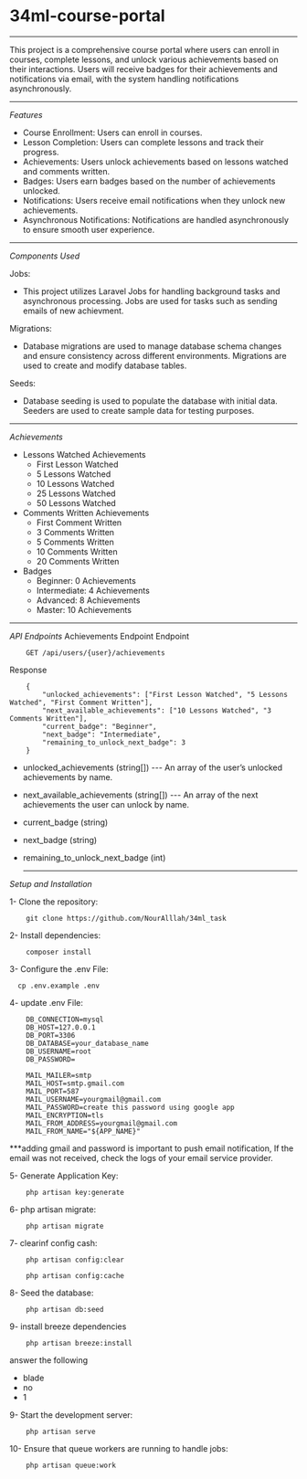 # 34ml-course-portal
---------------------
This project is a comprehensive course portal where users can enroll in courses, complete lessons, and unlock various achievements based on their interactions. Users will receive badges for their achievements and notifications via email, with the system handling notifications asynchronously.
  
---------------------

*Features*
 - Course Enrollment: Users can enroll in courses.
 - Lesson Completion: Users can complete lessons and track their progress.
 - Achievements: Users unlock achievements based on lessons watched and comments written.
 - Badges: Users earn badges based on the number of achievements unlocked.
 - Notifications: Users receive email notifications when they unlock new achievements.
 - Asynchronous Notifications: Notifications are handled asynchronously to ensure smooth user experience.
   
---------------------
*Components Used*

Jobs:
- This project utilizes Laravel Jobs for handling background tasks and asynchronous processing. Jobs are used for tasks such as sending emails of new achievment.

Migrations:
- Database migrations are used to manage database schema changes and ensure consistency across different environments. Migrations are used to create and modify database tables.

Seeds:
- Database seeding is used to populate the database with initial data. Seeders are used to create sample data for testing purposes.

---------------------
 *Achievements*
 
 - Lessons Watched Achievements
    - First Lesson Watched
    - 5 Lessons Watched
    - 10 Lessons Watched
    - 25 Lessons Watched
    - 50 Lessons Watched
 - Comments Written Achievements
    - First Comment Written
    - 3 Comments Written
    - 5 Comments Written
    - 10 Comments Written
    - 20 Comments Written
  - Badges
    - Beginner: 0 Achievements
    - Intermediate: 4 Achievements
    - Advanced: 8 Achievements
    - Master: 10 Achievements

      
---------------------


*API Endpoints*
Achievements Endpoint
Endpoint

        GET /api/users/{user}/achievements

Response

        {
            "unlocked_achievements": ["First Lesson Watched", "5 Lessons Watched", "First Comment Written"],
            "next_available_achievements": ["10 Lessons Watched", "3 Comments Written"],
            "current_badge": "Beginner",
            "next_badge": "Intermediate",
            "remaining_to_unlock_next_badge": 3
        }
        
  - unlocked_achievements (string[]) --- An array of the user’s unlocked achievements by name.
  - next_available_achievements (string[]) --- An array of the next achievements the user can unlock by name.
  - current_badge (string)
  - next_badge (string)
  - remaining_to_unlock_next_badge (int)

     --------------------- 

*Setup and Installation*

1- Clone the repository:

        git clone https://github.com/NourAlllah/34ml_task

2- Install dependencies:

        composer install

3- Configure the .env File:
  
      cp .env.example .env

4- update .env File:

        DB_CONNECTION=mysql
        DB_HOST=127.0.0.1
        DB_PORT=3306
        DB_DATABASE=your_database_name
        DB_USERNAME=root
        DB_PASSWORD=

        MAIL_MAILER=smtp
        MAIL_HOST=smtp.gmail.com
        MAIL_PORT=587
        MAIL_USERNAME=yourgmail@gmail.com
        MAIL_PASSWORD=create this password using google app
        MAIL_ENCRYPTION=tls
        MAIL_FROM_ADDRESS=yourgmail@gmail.com
        MAIL_FROM_NAME="${APP_NAME}"

 ***adding gmail and password is important to push email notification, If the email was not received, check the logs of your email service provider.

5- Generate Application Key:

        php artisan key:generate
        
6- php artisan migrate:

        php artisan migrate

7- clearinf config cash:

        php artisan config:clear

        php artisan config:cache 


8- Seed the database:

        php artisan db:seed

9- install breeze dependencies 

        php artisan breeze:install

 answer the following 
 - blade
 - no
 - 1

9- Start the development server:

        php artisan serve

10- Ensure that queue workers are running to handle jobs:

        php artisan queue:work

      
